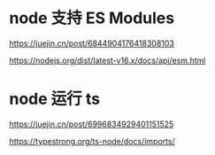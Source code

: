 # node 支持 ES Modules

https://juejin.cn/post/6844904176418308103

https://nodejs.org/dist/latest-v16.x/docs/api/esm.html

# node 运行 ts

https://juejin.cn/post/6996834929401151525

https://typestrong.org/ts-node/docs/imports/
